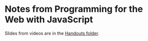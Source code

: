 # Notes from Programming for the Web with JavaScript


Slides from videos are in the [Handouts folder](./handouts).
